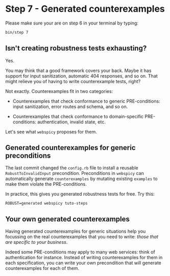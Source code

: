 # Step 7 - Generated counterexamples

Please make sure your are on step 6 in your terminal by typing:

```bash
bin/step 7
```

## Isn't creating robustness tests exhausting?

Yes.

You may think that a good framework covers your back. Maybe it has support for input sanitization, automatic 404 responses, and so on. That might relieve you of having to write counterexample tests, right?

Not exactly. Counterexamples fit in two categories:

* Counterexamples that check conformance to generic PRE-conditions: input sanitization, error routes and schema, and so on.

* Counterexamples that check conformance to domain-specific PRE-conditions: authentication, invalid state, etc.

Let's see what `webspicy` proposes for them.

## Generated counterexamples for generic preconditions

The last commit changed the `config.rb` file to install a reusable `RobustToInvalidInput` precondition. Preconditions in `webspicy` can automatically generate `counterexamples` by mutating existing `examples` to make them violate the PRE-conditions.

In practice, this gives you generated robustness tests for free. Try this:

```
ROBUST=generated webspicy tuto-steps
```

## Your own generated counterexamples

Having generated counterexamples for generic situations help you focussing on the real counterexamples that you need to write: *those that are specific to your business*.

Indeed some PRE-conditions may apply to many web services: think of authentication for instance. Instead of writing counterexamples for them in each specification, you can write your own precondition that will generate counterexamples for each of them.
